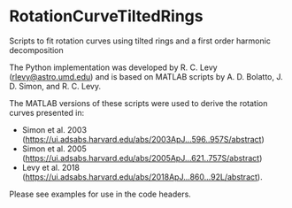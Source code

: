 # RotationCurveTiltedRings
Scripts to fit rotation curves using tilted rings and a first order harmonic decomposition

The Python implementation was developed by R. C. Levy (rlevy@astro.umd.edu) and is based on MATLAB scripts by A. D. Bolatto, J. D. Simon, and R. C. Levy.

The MATLAB versions of these scripts were used to derive the rotation curves presented in:
- Simon et al. 2003 (https://ui.adsabs.harvard.edu/abs/2003ApJ...596..957S/abstract)
- Simon et al. 2005 (https://ui.adsabs.harvard.edu/abs/2005ApJ...621..757S/abstract)
- Levy et al. 2018 (https://ui.adsabs.harvard.edu/abs/2018ApJ...860...92L/abstract).

Please see examples for use in the code headers.
